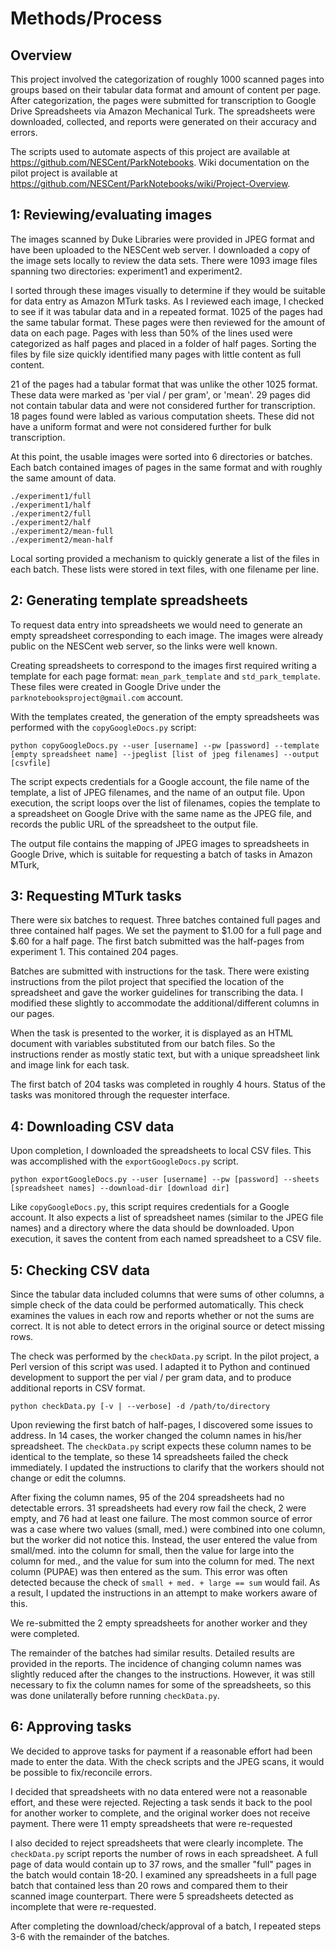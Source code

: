 # Methods/Process

## Overview

This project involved the categorization of roughly 1000 scanned pages into groups based on their tabular data format and amount of content per page.  After categorization, the pages were submitted for transcription to Google Drive Spreadsheets via Amazon Mechanical Turk.  The spreadsheets were downloaded, collected, and reports were generated on their accuracy and errors.

The scripts used to automate aspects of this project are available at https://github.com/NESCent/ParkNotebooks.  Wiki documentation on the pilot project is available at https://github.com/NESCent/ParkNotebooks/wiki/Project-Overview.

## 1: Reviewing/evaluating images

The images scanned by Duke Libraries were provided in JPEG format and have been uploaded to the NESCent web server.  I downloaded a copy of the image sets locally to review the data sets.  There were 1093 image files spanning two directories: experiment1 and experiment2.

I sorted through these images visually to determine if they would be suitable for data entry as Amazon MTurk tasks.  As I reviewed each image, I checked to see if it was tabular data and in a repeated format.  1025 of the pages had the same tabular format.  These pages were then reviewed for the amount of data on each page.  Pages with less than 50% of the lines used were categorized as half pages and placed in a folder of half pages.  Sorting the files by file size quickly identified many pages with little content as full content.

21 of the pages had a tabular format that was unlike the other 1025 format.  These data were marked as 'per vial / per gram', or 'mean'.  29 pages did not contain tabular data and were not considered further for transcription.  18 pages found were labled as various computation sheets.  These did not have a uniform format and were not considered further for bulk transcription.

At this point, the usable images were sorted into 6 directories or batches.  Each batch contained images of pages in the same format and with roughly the same amount of data.

    ./experiment1/full
    ./experiment1/half
    ./experiment2/full
    ./experiment2/half
    ./experiment2/mean-full
    ./experiment2/mean-half

Local sorting provided a mechanism to quickly generate a list of the files in each batch.  These lists were stored in text files, with one filename per line.

## 2: Generating template spreadsheets

To request data entry into spreadsheets we would need to generate an empty spreadsheet corresponding to each image.  The images were already public on the NESCent web server, so the links were well known.  

Creating spreadsheets to correspond to the images first required writing a template for each page format: `mean_park_template` and `std_park_template`.  These files were created in Google Drive under the `parknotebooksproject@gmail.com` account.

With the templates created, the generation of the empty spreadsheets was performed with the `copyGoogleDocs.py` script:

`python copyGoogleDocs.py --user [username] --pw [password] --template [empty spreadsheet name] --jpeglist [list of jpeg filenames] --output [csvfile]`

The script expects credentials for a Google account, the file name of the template, a list of JPEG filenames, and the name of an output file.  Upon execution, the script loops over the list of filenames, copies the template to a spreadsheet on Google Drive with the same name as the JPEG file, and records the public URL of the spreadsheet to the output file.  

The output file contains the mapping of JPEG images to spreadsheets in Google Drive, which is suitable for requesting a batch of tasks in Amazon MTurk,

## 3: Requesting MTurk tasks

There were six batches to request.  Three batches contained full pages and three contained half pages.  We set the payment to $1.00 for a full page and $.60 for a half page.  The first batch submitted was the half-pages from experiment 1.  This contained 204 pages.

Batches are submitted with instructions for the task.  There were existing instructions from the pilot project that specified the location of the spreadsheet and gave the worker guidelines for transcribing the data.  I modified these slightly to accommodate the additional/different columns in our pages.

When the task is presented to the worker, it is displayed as an HTML document with variables substituted from our batch files.  So the instructions render as mostly static text, but with a unique spreadsheet link and image link for each task.

The first batch of 204 tasks was completed in roughly 4 hours.  Status of the tasks was monitored through the requester interface.

## 4: Downloading CSV data

Upon completion, I downloaded the spreadsheets to local CSV files.  This was accomplished with the `exportGoogleDocs.py` script.

`python exportGoogleDocs.py --user [username] --pw [password] --sheets [spreadsheet names] --download-dir [download dir]`

Like `copyGoogleDocs.py`, this script requires credentials for a Google account.  It also expects a list of spreadsheet names (similar to the JPEG file names) and a directory where the data should be downloaded.  Upon execution, it saves the content from each named spreadsheet to a CSV file.

## 5: Checking CSV data

Since the tabular data included columns that were sums of other columns, a simple check of the data could be performed automatically.  This check examines the values in each row and reports whether or not the sums are correct.  It is not able to detect errors in the original source or detect missing rows.

The check was performed by the `checkData.py` script.  In the pilot project, a Perl version of this script was used.  I adapted it to Python and continued development to support the per vial / per gram data, and to produce additional reports in CSV format.

`python checkData.py [-v | --verbose] -d /path/to/directory`

Upon reviewing the first batch of half-pages, I discovered some issues to address.  In 14 cases, the worker changed the column names in his/her spreadsheet.  The `checkData.py` script expects these column names to be identical to the template, so these 14 spreadsheets failed the check immediately.  I updated the instructions to clarify that the workers should not change or edit the columns.

After fixing the column names, 95 of the 204 spreadsheets had no detectable errors.  31 spreadsheets had every row fail the check, 2 were empty, and 76 had at least one failure.  The most common source of error was a case where two values (small, med.) were combined into one column, but the worker did not notice this.  Instead, the user entered the value from small/med. into the column for small, then the value for large into the column for med., and the value for sum into the column for med.  The next column (PUPAE) was then entered as the sum.  This error was often detected because the check of `small + med. + large == sum` would fail.  As a result, I updated the instructions in an attempt to make workers aware of this.

We re-submitted the 2 empty spreadsheets for another worker and they were completed.

The remainder of the batches had similar results.  Detailed results are provided in the reports.  The incidence of changing column names was slightly reduced after the changes to the instructions.  However, it was still necessary to fix the column names for some of the spreadsheets, so this was done unilaterally before running `checkData.py`.  

## 6: Approving tasks

We decided to approve tasks for payment if a reasonable effort had been made to enter the data.  With the check scripts and the JPEG scans, it would be possible to fix/reconcile errors.

I decided that spreadsheets with no data entered were not a reasonable effort, and these were rejected.  Rejecting a task sends it back to the pool for another worker to complete, and the original worker does not receive payment.  There were 11 empty spreadsheets that were re-requested

I also decided to reject spreadsheets that were clearly incomplete.  The `checkData.py` script reports the number of rows in each spreadsheet.  A full page of data would contain up to 37 rows, and the smaller "full" pages in the batch would contain 18-20.  I examined any spreadsheets in a full page batch that contained less than 20 rows and compared them to their scanned image counterpart.  There were 5 spreadsheets detected as incomplete that were re-requested.

After completing the download/check/approval of a batch, I repeated steps 3-6 with the remainder of the batches.

